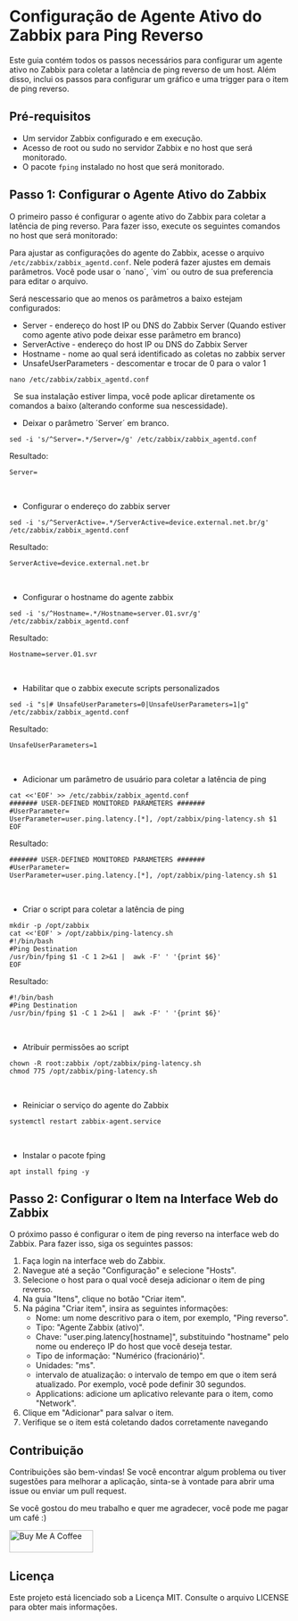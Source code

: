 Configuração de Agente Ativo do Zabbix para Ping Reverso
========================================================

Este guia contém todos os passos necessários para configurar um agente ativo no Zabbix para coletar a latência de ping reverso de um host. Além disso, inclui os passos para configurar um gráfico e uma trigger para o item de ping reverso.

Pré-requisitos
--------------

*   Um servidor Zabbix configurado e em execução.
*   Acesso de root ou sudo no servidor Zabbix e no host que será monitorado.
*   O pacote `fping` instalado no host que será monitorado.

Passo 1: Configurar o Agente Ativo do Zabbix
--------------------------------------------

O primeiro passo é configurar o agente ativo do Zabbix para coletar a latência de ping reverso. Para fazer isso, execute os seguintes comandos no host que será monitorado:

Para ajustar as configurações do agente do Zabbix, acesse o arquivo `/etc/zabbix/zabbix_agentd.conf`. Nele poderá fazer ajustes em demais parâmetros. Você pode usar o ´nano´, ´vim´ ou outro de sua preferencia para editar o arquivo.

Será nescessario que ao menos os parâmetros a baixo estejam configurados:
* Server - endereço do host IP ou DNS do Zabbix Server (Quando estiver como agente ativo pode deixar esse parâmetro em branco)
* ServerActive - endereço do host IP ou DNS do Zabbix Server
* Hostname - nome ao qual será identificado as coletas no zabbix server
* UnsafeUserParameters - descomentar e trocar de 0 para o valor 1

```
nano /etc/zabbix/zabbix_agentd.conf
```
&nbsp;
Se sua instalação estiver limpa, você pode aplicar diretamente os comandos a baixo (alterando conforme sua nescessidade).

* Deixar o parâmetro ´Server´ em branco.
```
sed -i 's/^Server=.*/Server=/g' /etc/zabbix/zabbix_agentd.conf
```
Resultado:
```
Server=
```
&nbsp;
* Configurar o endereço do zabbix server
```
sed -i 's/^ServerActive=.*/ServerActive=device.external.net.br/g' /etc/zabbix/zabbix_agentd.conf
```
Resultado:
```
ServerActive=device.external.net.br
```
&nbsp;
* Configurar o hostname do agente zabbix
```
sed -i 's/^Hostname=.*/Hostname=server.01.svr/g' /etc/zabbix/zabbix_agentd.conf
```
Resultado:
```
Hostname=server.01.svr
```
&nbsp;
* Habilitar que o zabbix execute scripts personalizados
```
sed -i "s|# UnsafeUserParameters=0|UnsafeUserParameters=1|g" /etc/zabbix/zabbix_agentd.conf
```
Resultado:
```
UnsafeUserParameters=1
```
&nbsp;

* Adicionar um parâmetro de usuário para coletar a latência de ping
```
cat <<'EOF' >> /etc/zabbix/zabbix_agentd.conf
####### USER-DEFINED MONITORED PARAMETERS #######
#UserParameter=
UserParameter=user.ping.latency.[*], /opt/zabbix/ping-latency.sh $1
EOF
```
Resultado:
```
####### USER-DEFINED MONITORED PARAMETERS #######
#UserParameter=
UserParameter=user.ping.latency.[*], /opt/zabbix/ping-latency.sh $1
```
&nbsp;
* Criar o script para coletar a latência de ping
```
mkdir -p /opt/zabbix
cat <<'EOF' > /opt/zabbix/ping-latency.sh
#!/bin/bash
#Ping Destination
/usr/bin/fping $1 -C 1 2>&1 |  awk -F' ' '{print $6}'
EOF
```
Resultado:
```
#!/bin/bash
#Ping Destination
/usr/bin/fping $1 -C 1 2>&1 |  awk -F' ' '{print $6}'
```
&nbsp;
* Atribuir permissões ao script
```
chown -R root:zabbix /opt/zabbix/ping-latency.sh
chmod 775 /opt/zabbix/ping-latency.sh
```
&nbsp;
* Reiniciar o serviço do agente do Zabbix
```
systemctl restart zabbix-agent.service
```
&nbsp;
* Instalar o pacote fping
```
apt install fping -y
```

Passo 2: Configurar o Item na Interface Web do Zabbix
-----------------------------------------------------

O próximo passo é configurar o item de ping reverso na interface web do Zabbix. Para fazer isso, siga os seguintes passos:

1.  Faça login na interface web do Zabbix.
2.  Navegue até a seção "Configuração" e selecione "Hosts".
3.  Selecione o host para o qual você deseja adicionar o item de ping reverso.
4.  Na guia "Itens", clique no botão "Criar item".
5.  Na página "Criar item", insira as seguintes informações:
    *   Nome: um nome descritivo para o item, por exemplo, "Ping reverso".
    *   Tipo: "Agente Zabbix (ativo)".
    *   Chave: "user.ping.latency\[hostname\]", substituindo "hostname" pelo nome ou endereço IP do host que você deseja testar.
    *   Tipo de informação: "Numérico (fracionário)".
    *   Unidades: "ms".
    *   intervalo de atualização: o intervalo de tempo em que o item será atualizado. Por exemplo, você pode definir 30 segundos.
    *   Applications: adicione um aplicativo relevante para o item, como "Network".
6.  Clique em "Adicionar" para salvar o item.
7.  Verifique se o item está coletando dados corretamente navegando


Contribuição
------------

Contribuições são bem-vindas! Se você encontrar algum problema ou tiver sugestões para melhorar a aplicação, sinta-se à vontade para abrir uma issue ou enviar um pull request.

Se você gostou do meu trabalho e quer me agradecer, você pode me pagar um café :)

<a href="https://www.paypal.com/donate/?hosted_button_id=SFR785YEYHC4E" target="_blank"><img src="https://cdn.buymeacoffee.com/buttons/v2/default-yellow.png" alt="Buy Me A Coffee" style="height: 40px !important;width: 150px !important;" ></a>


Licença
-------

Este projeto está licenciado sob a Licença MIT. Consulte o arquivo LICENSE para obter mais informações.
